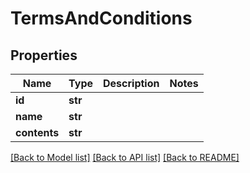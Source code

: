 # TermsAndConditions

## Properties
Name | Type | Description | Notes
------------ | ------------- | ------------- | -------------
**id** | **str** |  | 
**name** | **str** |  | 
**contents** | **str** |  | 

[[Back to Model list]](../README.md#documentation-for-models) [[Back to API list]](../README.md#documentation-for-api-endpoints) [[Back to README]](../README.md)


